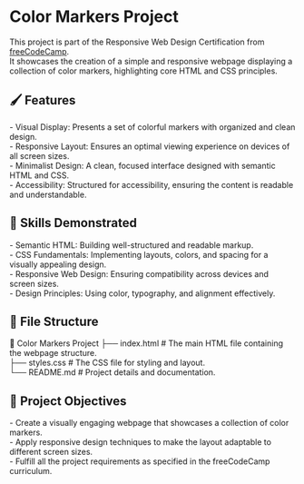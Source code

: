 
<h1>Color Markers Project</h1> 

This project is part of the Responsive Web Design Certification from [freeCodeCamp](https://www.freecodecamp.org/).<br>
It showcases the creation of a simple and responsive webpage displaying a collection of color markers, highlighting core HTML and CSS principles.  <br>

<h2> 🖌️ Features </h2> 
- Visual Display: Presents a set of colorful markers with organized and clean design.  <br>
- Responsive Layout: Ensures an optimal viewing experience on devices of all screen sizes.  <br>
- Minimalist Design: A clean, focused interface designed with semantic HTML and CSS.  <br>
- Accessibility: Structured for accessibility, ensuring the content is readable and understandable.  <br>

<h2> 🚀 Skills Demonstrated </h2>
- Semantic HTML: Building well-structured and readable markup.  <br>
- CSS Fundamentals: Implementing layouts, colors, and spacing for a visually appealing design.  <br>
- Responsive Web Design: Ensuring compatibility across devices and screen sizes.  <br>
- Design Principles: Using color, typography, and alignment effectively.  <br>

<h2>  📂 File Structure  </h2>
📁 Color Markers Project  
├── index.html   # The main HTML file containing the webpage structure.  <br>
├── styles.css   # The CSS file for styling and layout.  <br>
└── README.md    # Project details and documentation.  <br>


<h2> 🌟 Project Objectives  </h2>
- Create a visually engaging webpage that showcases a collection of color markers.  <br>
- Apply responsive design techniques to make the layout adaptable to different screen sizes.  <br>
- Fulfill all the project requirements as specified in the freeCodeCamp curriculum.  <br>


